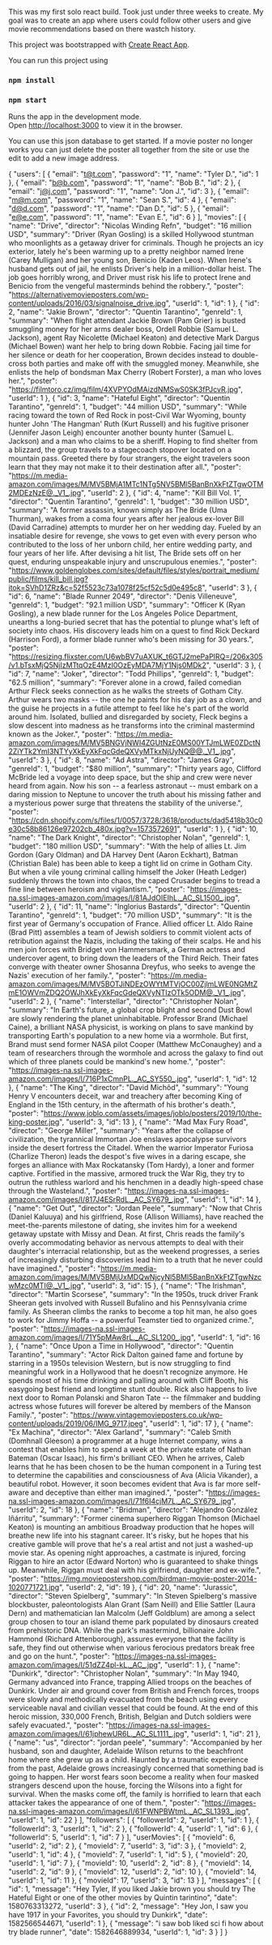

This was my first solo react build. Took just under three weeks to create. My goal was to create an app where users could follow other users and give movie recommendations based on there wastch history.


This project was bootstrapped with [Create React App](https://github.com/facebook/create-react-app).

You can run this project using 

### `npm install`

### `npm start`

Runs the app in the development mode.<br />
Open [http://localhost:3000](http://localhost:3000) to view it in the browser.

You can use this json database to get started.
If a movie poster no longer works you can just delete the poster all together from the site or use the edit to add a new image address.




{
  "users": [
    {
      "email": "t@t.com",
      "password": "1",
      "name": "Tyler D.",
      "id": 1
    },
    {
      "email": "b@b.com",
      "password": "1",
      "name": "Bob B.",
      "id": 2
    },
    {
      "email": "j@j.com",
      "password": "1",
      "name": "Jon J.",
      "id": 3
    },
    {
      "email": "m@m.com",
      "password": "1",
      "name": "Sean S.",
      "id": 4
    },
    {
      "email": "d@d.com",
      "password": "1",
      "name": "Dan D.",
      "id": 5
    },
    {
      "email": "e@e.com",
      "password": "1",
      "name": "Evan E.",
      "id": 6
    }
  ],
  "movies": [
    {
      "name": "Drive",
      "director": "Nicolas Winding Refn",
      "budget": "16 million USD",
      "summary": "Driver (Ryan Gosling) is a skilled Hollywood stuntman who moonlights as a getaway driver for criminals. Though he projects an icy exterior, lately he's been warming up to a pretty neighbor named Irene (Carey Mulligan) and her young son, Benicio (Kaden Leos). When Irene's husband gets out of jail, he enlists Driver's help in a million-dollar heist. The job goes horribly wrong, and Driver must risk his life to protect Irene and Benicio from the vengeful masterminds behind the robbery.",
      "poster": "https://alternativemovieposters.com/wp-content/uploads/2016/03/signalnoise_drive.jpg",
      "userId": 1,
      "id": 1
    },
    {
      "id": 2,
      "name": "Jakie Brown",
      "director": "Quentin Tarantino",
      "genreId": 1,
      "summary": "When flight attendant Jackie Brown (Pam Grier) is busted smuggling money for her arms dealer boss, Ordell Robbie (Samuel L. Jackson), agent Ray Nicolette (Michael Keaton) and detective Mark Dargus (Michael Bowen) want her help to bring down Robbie. Facing jail time for her silence or death for her cooperation, Brown decides instead to double-cross both parties and make off with the smuggled money. Meanwhile, she enlists the help of bondsman Max Cherry (Robert Forster), a man who loves her.",
      "poster": "https://filmtoro.cz/img/film/4XVPYOdMAizdNMSwS0SK3fPJcvR.jpg",
      "userId": 1
    },
    {
      "id": 3,
      "name": "Hateful Eight",
      "director": "Quentin Tarantino",
      "genreId": 1,
      "budget": "44 million USD",
      "summary": "While racing toward the town of Red Rock in post-Civil War Wyoming, bounty hunter John 'The Hangman' Ruth (Kurt Russell) and his fugitive prisoner (Jennifer Jason Leigh) encounter another bounty hunter (Samuel L. Jackson) and a man who claims to be a sheriff. Hoping to find shelter from a blizzard, the group travels to a stagecoach stopover located on a mountain pass. Greeted there by four strangers, the eight travelers soon learn that they may not make it to their destination after all.",
      "poster": "https://m.media-amazon.com/images/M/MV5BMjA1MTc1NTg5NV5BMl5BanBnXkFtZTgwOTM2MDEzNzE@._V1_.jpg",
      "userId": 2
    },
    {
      "id": 4,
      "name": "Kill Bill Vol. 1",
      "director": "Quentin Tarantino",
      "genreId": 1,
      "budget": "30 million USD",
      "summary": "A former assassin, known simply as The Bride (Uma Thurman), wakes from a coma four years after her jealous ex-lover Bill (David Carradine) attempts to murder her on her wedding day. Fueled by an insatiable desire for revenge, she vows to get even with every person who contributed to the loss of her unborn child, her entire wedding party, and four years of her life. After devising a hit list, The Bride sets off on her quest, enduring unspeakable injury and unscrupulous enemies.",
      "poster": "https://www.goldenglobes.com/sites/default/files/styles/portrait_medium/public/films/kill_bill.jpg?itok=SVhD1ZRz&c=52f5523c73a1078f25cf52c5d0e495c8",
      "userId": 3
    },
    {
      "id": 6,
      "name": "Blade Runner 2049",
      "director": "Denis Villeneuve",
      "genreId": 1,
      "budget": "92.1 million USD",
      "summary": "Officer K (Ryan Gosling), a new blade runner for the Los Angeles Police Department, unearths a long-buried secret that has the potential to plunge what's left of society into chaos. His discovery leads him on a quest to find Rick Deckard (Harrison Ford), a former blade runner who's been missing for 30 years.",
      "poster": "https://resizing.flixster.com/U6wbBV7uAXUK_t6GTJ2mePaPIRQ=/206x305/v1.bTsxMjQ5NjIzMTtqOzE4MzI0OzEyMDA7MjY1Njs0MDk2",
      "userId": 3
    },
    {
      "id": 7,
      "name": "Joker",
      "director": "Todd Phillips",
      "genreId": 1,
      "budget": "62.5 million",
      "summary": "Forever alone in a crowd, failed comedian Arthur Fleck seeks connection as he walks the streets of Gotham City. Arthur wears two masks -- the one he paints for his day job as a clown, and the guise he projects in a futile attempt to feel like he's part of the world around him. Isolated, bullied and disregarded by society, Fleck begins a slow descent into madness as he transforms into the criminal mastermind known as the Joker.",
      "poster": "https://m.media-amazon.com/images/M/MV5BNGVjNWI4ZGUtNzE0MS00YTJmLWE0ZDctN2ZiYTk2YmI3NTYyXkEyXkFqcGdeQXVyMTkxNjUyNQ@@._V1_.jpg",
      "userId": 3
    },
    {
      "id": 8,
      "name": "Ad Astra",
      "director": "James Gray",
      "genreId": 1,
      "budget": "$80 million",
      "summary": "Thirty years ago, Clifford McBride led a voyage into deep space, but the ship and crew were never heard from again. Now his son -- a fearless astronaut -- must embark on a daring mission to Neptune to uncover the truth about his missing father and a mysterious power surge that threatens the stability of the universe.",
      "poster": "https://cdn.shopify.com/s/files/1/0057/3728/3618/products/dad5418b30c0e30c58b86126e97202cb_480x.jpg?v=1573572691",
      "userId": 1
    },
    {
      "id": 10,
      "name": "The Dark Knight",
      "director": "Christopher Nolan",
      "genreId": 1,
      "budget": "180 million USD",
      "summary": "With the help of allies Lt. Jim Gordon (Gary Oldman) and DA Harvey Dent (Aaron Eckhart), Batman (Christian Bale) has been able to keep a tight lid on crime in Gotham City. But when a vile young criminal calling himself the Joker (Heath Ledger) suddenly throws the town into chaos, the caped Crusader begins to tread a fine line between heroism and vigilantism.",
      "poster": "https://images-na.ssl-images-amazon.com/images/I/81AJdOIEIhL._AC_SL1500_.jpg",
      "userId": 2
    },
    {
      "id": 11,
      "name": "Inglorius Bastards",
      "director": "Quentin Tarantino",
      "genreId": 1,
      "budget": "70 million USD",
      "summary": "It is the first year of Germany's occupation of France. Allied officer Lt. Aldo Raine (Brad Pitt) assembles a team of Jewish soldiers to commit violent acts of retribution against the Nazis, including the taking of their scalps. He and his men join forces with Bridget von Hammersmark, a German actress and undercover agent, to bring down the leaders of the Third Reich. Their fates converge with theater owner Shosanna Dreyfus, who seeks to avenge the Nazis' execution of her family.",
      "poster": "https://m.media-amazon.com/images/M/MV5BOTJiNDEzOWYtMTVjOC00ZjlmLWE0NGMtZmE1OWVmZDQ2OWJhXkEyXkFqcGdeQXVyNTIzOTk5ODM@._V1_.jpg",
      "userId": 2
    },
    {
      "name": "Interstellar",
      "director": "Christopher Nolan",
      "summary": "In Earth's future, a global crop blight and second Dust Bowl are slowly rendering the planet uninhabitable. Professor Brand (Michael Caine), a brilliant NASA physicist, is working on plans to save mankind by transporting Earth's population to a new home via a wormhole. But first, Brand must send former NASA pilot Cooper (Matthew McConaughey) and a team of researchers through the wormhole and across the galaxy to find out which of three planets could be mankind's new home.",
      "poster": "https://images-na.ssl-images-amazon.com/images/I/716P1xCmnPL._AC_SY550_.jpg",
      "userId": 1,
      "id": 12
    },
    {
      "name": "The King",
      "director": "David Michôd",
      "summary": "Young Henry V encounters deceit, war and treachery after becoming King of England in the 15th century, in the aftermath of his brother's death.",
      "poster": "https://www.joblo.com/assets/images/joblo/posters/2019/10/the-king-poster.jpg",
      "userId": 3,
      "id": 13
    },
    {
      "name": "Mad Max Fury Road",
      "director": "George Miller",
      "summary": "Years after the collapse of civilization, the tyrannical Immortan Joe enslaves apocalypse survivors inside the desert fortress the Citadel. When the warrior Imperator Furiosa (Charlize Theron) leads the despot's five wives in a daring escape, she forges an alliance with Max Rockatansky (Tom Hardy), a loner and former captive. Fortified in the massive, armored truck the War Rig, they try to outrun the ruthless warlord and his henchmen in a deadly high-speed chase through the Wasteland.",
      "poster": "https://images-na.ssl-images-amazon.com/images/I/817J4ESrRdL._AC_SY679_.jpg",
      "userId": 1,
      "id": 14
    },
    {
      "name": "Get Out",
      "director": "Jordan Peele",
      "summary": "Now that Chris (Daniel Kaluuya) and his girlfriend, Rose (Allison Williams), have reached the meet-the-parents milestone of dating, she invites him for a weekend getaway upstate with Missy and Dean. At first, Chris reads the family's overly accommodating behavior as nervous attempts to deal with their daughter's interracial relationship, but as the weekend progresses, a series of increasingly disturbing discoveries lead him to a truth that he never could have imagined.",
      "poster": "https://m.media-amazon.com/images/M/MV5BMjUxMDQwNjcyNl5BMl5BanBnXkFtZTgwNzcwMzc0MTI@._V1_.jpg",
      "userId": 3,
      "id": 15
    },
    {
      "name": "The Irishman",
      "director": "Martin Scorsese",
      "summary": "In the 1950s, truck driver Frank Sheeran gets involved with Russell Bufalino and his Pennsylvania crime family. As Sheeran climbs the ranks to become a top hit man, he also goes to work for Jimmy Hoffa -- a powerful Teamster tied to organized crime.",
      "poster": "https://images-na.ssl-images-amazon.com/images/I/71Y5pMAw8rL._AC_SL1200_.jpg",
      "userId": 1,
      "id": 16
    },
    {
      "name": "Once Upon a Time in Hollywood",
      "director": "Quentin Tarantino",
      "summary": "Actor Rick Dalton gained fame and fortune by starring in a 1950s television Western, but is now struggling to find meaningful work in a Hollywood that he doesn't recognize anymore. He spends most of his time drinking and palling around with Cliff Booth, his easygoing best friend and longtime stunt double. Rick also happens to live next door to Roman Polanski and Sharon Tate -- the filmmaker and budding actress whose futures will forever be altered by members of the Manson Family.",
      "poster": "https://www.vintagemovieposters.co.uk/wp-content/uploads/2019/06/IMG_9717.jpeg",
      "userId": 1,
      "id": 17
    },
    {
      "name": "Ex Machina",
      "director": "Alex Garland",
      "summary": "Caleb Smith (Domhnall Gleeson) a programmer at a huge Internet company, wins a contest that enables him to spend a week at the private estate of Nathan Bateman (Oscar Isaac), his firm's brilliant CEO. When he arrives, Caleb learns that he has been chosen to be the human component in a Turing test to determine the capabilities and consciousness of Ava (Alicia Vikander), a beautiful robot. However, it soon becomes evident that Ava is far more self-aware and deceptive than either man imagined.",
      "poster": "https://images-na.ssl-images-amazon.com/images/I/71f6I4cjM7L._AC_SY679_.jpg",
      "userId": 2,
      "id": 18
    },
    {
      "name": "Bridman",
      "director": "Alejandro González Iñárritu",
      "summary": "Former cinema superhero Riggan Thomson (Michael Keaton) is mounting an ambitious Broadway production that he hopes will breathe new life into his stagnant career. It's risky, but he hopes that his creative gamble will prove that he's a real artist and not just a washed-up movie star. As opening night approaches, a castmate is injured, forcing Riggan to hire an actor (Edward Norton) who is guaranteed to shake things up. Meanwhile, Riggan must deal with his girlfriend, daughter and ex-wife.",
      "poster": "https://img.moviepostershop.com/birdman-movie-poster-2014-1020771721.jpg",
      "userId": 2,
      "id": 19
    },
    {
      "id": 20,
      "name": "Jurassic",
      "director": "Steven Spielberg",
      "summary": "In Steven Spielberg's massive blockbuster, paleontologists Alan Grant (Sam Neill) and Ellie Sattler (Laura Dern) and mathematician Ian Malcolm (Jeff Goldblum) are among a select group chosen to tour an island theme park populated by dinosaurs created from prehistoric DNA. While the park's mastermind, billionaire John Hammond (Richard Attenborough), assures everyone that the facility is safe, they find out otherwise when various ferocious predators break free and go on the hunt.",
      "poster": "https://images-na.ssl-images-amazon.com/images/I/51dZZ4pl-kL._AC_.jpg",
      "userId": 1
    },
    {
      "name": "Dunkirk",
      "director": "Christopher Nolan",
      "summary": "In May 1940, Germany advanced into France, trapping Allied troops on the beaches of Dunkirk. Under air and ground cover from British and French forces, troops were slowly and methodically evacuated from the beach using every serviceable naval and civilian vessel that could be found. At the end of this heroic mission, 330,000 French, British, Belgian and Dutch soldiers were safely evacuated.",
      "poster": "https://images-na.ssl-images-amazon.com/images/I/61jphewUR6L._AC_SL1111_.jpg",
      "userId": 1,
      "id": 21
    },
    {
      "name": "us",
      "director": "jordan peele",
      "summary": "Accompanied by her husband, son and daughter, Adelaide Wilson returns to the beachfront home where she grew up as a child. Haunted by a traumatic experience from the past, Adelaide grows increasingly concerned that something bad is going to happen. Her worst fears soon become a reality when four masked strangers descend upon the house, forcing the Wilsons into a fight for survival. When the masks come off, the family is horrified to learn that each attacker takes the appearance of one of them.",
      "poster": "https://images-na.ssl-images-amazon.com/images/I/61FWNPBWtmL._AC_SL1393_.jpg",
      "userId": 1,
      "id": 22
    }
  ],
  "followers": [
    {
      "followerId": 2,
      "userId": 1,
      "id": 1
    },
    {
      "followerId": 3,
      "userId": 1,
      "id": 2
    },
    {
      "followerId": 4,
      "userId": 1,
      "id": 6
    },
    {
      "followerId": 5,
      "userId": 1,
      "id": 7
    }
  ],
  "userMovies": [
    {
      "movieId": 6,
      "userId": 2,
      "id": 2
    },
    {
      "movieId": 7,
      "userId": 3,
      "id": 3
    },
    {
      "movieId": 2,
      "userId": 1,
      "id": 4
    },
    {
      "movieId": 7,
      "userId": 1,
      "id": 5
    },
    {
      "movieId": 20,
      "userId": 1,
      "id": 7
    },
    {
      "movieId": 10,
      "userId": 2,
      "id": 8
    },
    {
      "movieId": 14,
      "userId": 2,
      "id": 9
    },
    {
      "movieId": 12,
      "userId": 2,
      "id": 10
    },
    {
      "movieId": 14,
      "userId": 1,
      "id": 11
    },
    {
      "movieId": 17,
      "userId": 3,
      "id": 13
    }
  ],
  "messages": [
    {
      "id": 1,
      "message": "Hey Tyler, If you liked Jakie brown you should try The Hateful Eight or one of the other movies by Quintin tarintino",
      "date": 1580763313272,
      "userId": 3
    },
    {
      "id": 2,
      "message": "Hey Jon, I saw you have 1917 in your Favorites, you should try Dunkirk",
      "date": 1582566544671,
      "userId": 1
    },
    {
      "message": "i saw bob liked sci fi how about try blade runner",
      "date": 1582646889934,
      "userId": 1,
      "id": 3
    }
  ]
}




